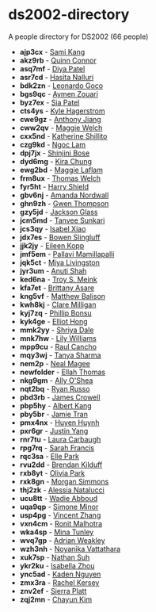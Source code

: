 # ds2002-directory
 
A people directory for DS2002 \(66 people\)
 
- **ajp3cx** - [ Sami Kang](people/ajp3cx//README.md)
- **akz9rb** - [ Quinn Connor](people/akz9rb//README.md)
- **asq7mf** - [ Diya Patel](people/asq7mf//README.md)
- **asr7cd** - [ Hasita Nalluri](people/asr7cd//README.md)
- **bdk2zn** - [ Leonardo Goco](people/bdk2zn//README.md)
- **bgs9qc** - [ Aymen Zouari](people/bgs9qc//README.md)
- **byz7ex** - [ Sia Patel](people/byz7ex//README.md)
- **cts4ys** - [ Kyle Hagerstrom](people/cts4ys//README.md)
- **cwe9gz** - [ Anthony Jiang](people/cwe9gz//README.md)
- **cww2qv** - [ Maggie Welch](people/cww2qv//README.md)
- **cxx5nd** - [ Katherine Shillito](people/cxx5nd//README.md)
- **czg9kd** - [ Ngoc Lam](people/czg9kd//README.md)
- **dpj7jx** - [ Shinjini Bose](people/dpj7jx//README.md)
- **dyd6mg** - [ Kira Chung](people/dyd6mg//README.md)
- **ewg2bd** - [ Maggie Laflam](people/ewg2bd//README.md)
- **frm8ux** - [ Thomas Welch](people/frm8ux//README.md)
- **fyr5ht** - [ Harry Shield](people/fyr5ht//README.md)
- **gbv6nj** - [ Amanda Nordwall](people/gbv6nj//README.md)
- **ghn9zh** - [Gwen Thompson](people/ghn9zh//README.md)
- **gzy5jd** - [ Jackson Glass](people/gzy5jd//README.md)
- **jcm5md** - [ Tanvee Sunkari](people/jcm5md//README.md)
- **jcs3qy** - [ Isabel Xiao](people/jcs3qy//README.md)
- **jdx7es** - [ Bowen Slingluff](people/jdx7es//README.md)
- **jjk2jy** - [ Eileen Kopp](people/jjk2jy//README.md)
- **jmf5em** - [ Pallavi Mamillapalli](people/jmf5em//README.md)
- **jqk5ct** - [ Miya Livingston](people/jqk5ct//README.md)
- **jyr3um** - [ Anuti Shah](people/jyr3um//README.md)
- **ked6na** - [ Troy S. Meink](people/ked6na//README.md)
- **kfa7et** - [ Brittany Asare](people/kfa7et//README.md)
- **kng5vf** - [ Matthew Balison](people/kng5vf//README.md)
- **kwh8kj** - [ Clare Milligan](people/kwh8kj//README.md)
- **kyj7zq** - [ Phillip Bonsu ](people/kyj7zq//README.md)
- **kyk4ge** - [ Elliot Hong](people/kyk4ge//README.md)
- **mmk2yy** - [ Shriya Dale](people/mmk2yy//README.md)
- **mnk7hw** - [ Lily Williams](people/mnk7hw//README.md)
- **mpp9cu** - [ Raul Cancho](people/mpp9cu//README.md)
- **mqy3wj** - [ Tanya Sharma](people/mqy3wj//README.md)
- **nem2p** - [ Neal Magee](people/nem2p//README.md)
- **newfolder** - [ Ellah Thomas](people/newfolder//README.md)
- **nkg9gm** - [ Ally O'Shea](people/nkg9gm//README.md)
- **nqt2bq** - [ Ryan Russo](people/nqt2bq//README.md)
- **pbd3rb** - [ James Crowell](people/pbd3rb//README.md)
- **pbp5hy** - [ Albert Kang](people/pbp5hy//README.md)
- **pby5br** - [ Jamie Tran](people/pby5br//README.md)
- **pmx4nx** - [ Huyen Huynh](people/pmx4nx//README.md)
- **pxr6gr** - [ Justin Yang](people/pxr6gr//README.md)
- **rnr7tu** - [ Laura Carbaugh](people/rnr7tu//README.md)
- **rpg7rq** - [Sarah Francis](people/rpg7rq//README.md)
- **rqc3sa** - [ Elle Park](people/rqc3sa//README.md)
- **rvu2dd** - [ Brendan Kilduff](people/rvu2dd//README.md)
- **rxb8yt** - [ Olivia Park](people/rxb8yt//README.md)
- **rxk8gn** - [ Morgan Simmons](people/rxk8gn//README.md)
- **thj2zk** - [ Alessia Natalucci](people/thj2zk//README.md)
- **ucu8tt** - [ Wadie Abboud](people/ucu8tt//README.md)
- **uqa9qp** - [ Simone Minor](people/uqa9qp//README.md)
- **usp4pg** - [ Vincent Zhang](people/usp4pg//README.md)
- **vxn4cm** - [ Ronit Malhotra](people/vxn4cm//README.md)
- **wka4sp** - [ Mina Tunley](people/wka4sp//README.md)
- **wvq7gp** - [ Adrian Weakley](people/wvq7gp//README.md)
- **wzh3nh** - [ Noyanika Vattathara](people/wzh3nh//README.md)
- **xuk7sp** - [ Nathan Suh](people/xuk7sp//README.md)
- **ykr2ku** - [ Isabella Zhou](people/ykr2ku//README.md)
- **ync5ad** - [ Kaden Nguyen](people/ync5ad//README.md)
- **zmx3ra** - [ Rachel Kersey](people/zmx3ra//README.md)
- **znv2ef** - [ Sierra Platt](people/znv2ef//README.md)
- **zqj2mn** - [ Chayun Kim](people/zqj2mn//README.md)

